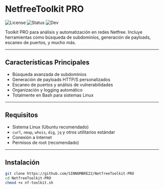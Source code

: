 # NetfreeToolkit PRO

![License](https://img.shields.io/badge/license-MIT-blue.svg)
![Status](https://img.shields.io/badge/status-Activo-green)
![Dev](https://img.shields.io/badge/desarrollado%20por-SINNOMBRE22-black)

Toolkit PRO para análisis y automatización en redes Netfree. Incluye herramientas como búsqueda de subdominios, generación de payloads, escaneo de puertos, y mucho más.

---

## Características Principales

- Búsqueda avanzada de subdominios
- Generación de payloads HTTP/S personalizados
- Escaneo de puertos y análisis de vulnerabilidades
- Organización y logging automático
- Totalmente en Bash para sistemas Linux

---

## Requisitos

- Sistema Linux (Ubuntu recomendado)
- `curl`, `nmap`, `whois`, `dig`, `jq` y otros utilitarios estándar
- Conexión a Internet
- Permisos de root (recomendado)

---

## Instalación

```bash
git clone https://github.com/SINNOMBRE22/NetfreeToolkit-PRO
cd NetfreeToolkit-PRO
chmod +x nf-toolkit.sh
